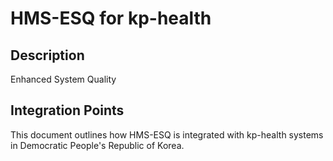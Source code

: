 # HMS-ESQ for kp-health

## Description

Enhanced System Quality

## Integration Points

This document outlines how HMS-ESQ is integrated with kp-health systems in Democratic People's Republic of Korea.
